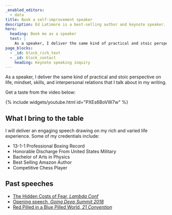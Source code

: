 ```yaml
---
_enabled_editors:
  - data
title: Book a self-improvement speaker
description: Ed Latimore is a best-selling author and keynote speaker. His work focuses on self-improvement, addiction, and what he learned during his time as a professional boxer.
hero:
  heading: Book me as a speaker
  text: |
    As a speaker, I deliver the same kind of practical and stoic perspective on life, mindset, skills, and interpersonal relations that I talk about in my writing.
page_blocks:
  - _id: block_rich_text
  - _id: block_contact
    heading: Keynote speaking inquiry
---
```


As a speaker, I deliver the same kind of practical and stoic perspective on life, mindset, skills, and interpersonal relations that I talk about in my writing.

Get a taste from the video below:

{% include widgets/youtube.html id="PXEs6BoVW7w" %}

## What I bring to the table

I will deliver an engaging speech drawing on my rich and varied life experience. Some of my credentials include:

- 13-1-1 Professional Boxing Record
- Honorable Discharge From United States Military
- Bachelor of Arts in Physics
- Best Selling Amazon Author
- Competitive Chess Player

## Past speeches

- [The Hidden Costs of Fear, *Lambda Conf*](https://www.youtube.com/watch?v=17rgUgdZHgg)
- [Opening speech, *Going Deep Summit 2018*](https://www.youtube.com/watch?v=fgX338ToFkc)
- [Red Pilled in a Blue Pilled World, *21 Convention*](https://www.youtube.com/watch?v=6ShXCepXJ-c)

